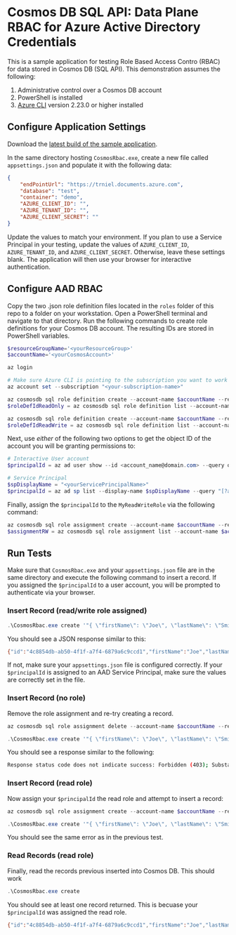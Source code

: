 # Cosmos DB SQL API: Data Plane RBAC for Azure Active Directory Credentials

This is a sample application for testing Role Based Access Contro (RBAC) for data stored in Cosmos DB (SQL API). This demonstration assumes the following:

1. Administrative control over a Cosmos DB account
2. PowerShell is installed
3. [Azure CLI](https://docs.microsoft.com/en-us/cli/azure/install-azure-cli) version 2.23.0 or higher installed

## Configure Application Settings

Download the [latest build of the sample application](https://github.com/travisnielsen/cosmos-aad-rbac/releases).

In the same directory hosting `CosmosRbac.exe`, create a new file called `appsettings.json` and populate it with the following data:

```json
{
    "endPointUrl": "https://trniel.documents.azure.com",
    "database": "test",
    "container": "demo",
    "AZURE_CLIENT_ID": "",
    "AZURE_TENANT_ID": "",
    "AZURE_CLIENT_SECRET": ""
}
```

Update the values to match your environment. If you plan to use a Service Principal in your testing, update the values of `AZURE_CLIENT_ID`, `AZURE_TENANT_ID`, and `AZURE_CLIENT_SECRET`. Otherwise, leave these settings blank. The application will then use your browser for interactive authentication.

## Configure AAD RBAC

Copy the two .json role definition files located in the `roles` folder of this repo to a folder on your workstation. Open a PowerShell terminal and navigate to that directory. Run the following commands to create role definitions for your Cosmos DB account. The resulting IDs are stored in PowerShell variables.

```powershell
$resourceGroupName='<yourResourceGroup>'
$accountName='<yourCosmosAccount>'

az login

# Make sure Azure CLI is pointing to the subscription you want to work in
az account set --subscription "<your-subscription-name>"

az cosmosdb sql role definition create --account-name $accountName --resource-group $resourceGroupName --body @role-definition-ro.json
$roleDefIdReadOnly = az cosmosdb sql role definition list --account-name $accountName --resource-group $resourceGroupName --query "[?roleName=='MyReadOnlyRole'].name" --out tsv

az cosmosdb sql role definition create --account-name $accountName --resource-group $resourceGroupName --body @role-definition-rw.json
$roleDefIdReadWrite = az cosmosdb sql role definition list --account-name $accountName --resource-group $resourceGroupName --query "[?roleName=='MyReadWriteRole'].name" --out tsv
```

Next, use *either* of the following two options to get the object ID of the account you will be granting permissions to:

```powershell
# Interactive User account
$principalId = az ad user show --id <account_name@domain.com> --query objectId --out tsv

# Service Principal
$spDisplayName = "<yourServicePrincipalName>"
$principalId = az ad sp list --display-name $spDisplayName --query "[?appDisplayName=='$spDisplayName'].objectId" -o tsv
```

Finally, assign the `$principalId` to the `MyReadWriteRole` via the following command:

```powershell
az cosmosdb sql role assignment create --account-name $accountName --resource-group $resourceGroupName --scope "/" --principal-id $principalId --role-definition-id $roleDefIdReadWrite
$assignmentRW = az cosmosdb sql role assignment list --account-name $accountName --resource-group $resourceGroupName --query "[?principalId=='$principalId'].name" --out tsv
```

## Run Tests

Make sure that `CosmosRbac.exe` and your `appsettings.json` file are in the same directory and execute the following command to insert a record. If you assigned the `$principalId` to a user account, you will be prompted to authenticate via your browser.

### Insert Record (read/write role assigned)

```powershell
.\CosmosRbac.exe create '"{ \"firstName\": \"Joe\", \"lastName\": \"Smith\" }"'
```

You should see a JSON response similar to this:

```bash
{"id":"4c8854db-ab50-4f1f-a7f4-6879a6c9ccd1","firstName":"Joe","lastName":"Smith"}
```

If not, make sure your `appsettings.json` file is configured correctly. If your `$principalId` is assigned to an AAD Service Principal, make sure the values are correctly set in the file.

### Insert Record (no role)

Remove the role assignment and re-try creating a record.

```powershell
az cosmosdb sql role assignment delete --account-name $accountName --resource-group $resourceGroupName --role-assignment-id $assignmentRW --yes

.\CosmosRbac.exe create '"{ \"firstName\": \"Joe\", \"lastName\": \"Smith\" }"'
```

You should see a response similar to the following:

```bash
Response status code does not indicate success: Forbidden (403); Substatus: 5301; ActivityId: eb482ff1-adbc-47f5-9d34-6d18e71bd9e0; Reason: (Request blocked by Auth trniel : Request is blocked because principal [a2461c6f-d982-481a-ca03-1ad4798a90ff] does not have required RBAC permissions to perform action [Microsoft.DocumentDB/databaseAccounts/readMetadata] on resource [/].
```

### Insert Record (read role)

Now assign your `$principalId` the read role and attempt to insert a record:

```powershell
az cosmosdb sql role assignment create --account-name $accountName --resource-group $resourceGroupName --scope "/" --principal-id $principalId --role-definition-id $roleDefIdReadOnly

.\CosmosRbac.exe create '"{ \"firstName\": \"Joe\", \"lastName\": \"Smith\" }"'
```

You should see the same error as in the previous test.

### Read Records (read role)

Finally, read the records previous inserted into Cosmos DB. This should work 

```powershell
.\CosmosRbac.exe create
```

You should see at least one record returned. This is becuase your `$principalId` was assigned the read role.

```bash
{"id":"4c8854db-ab50-4f1f-a7f4-6879a6c9ccd1","firstName":"Joe","lastName":"Smith"}
```
